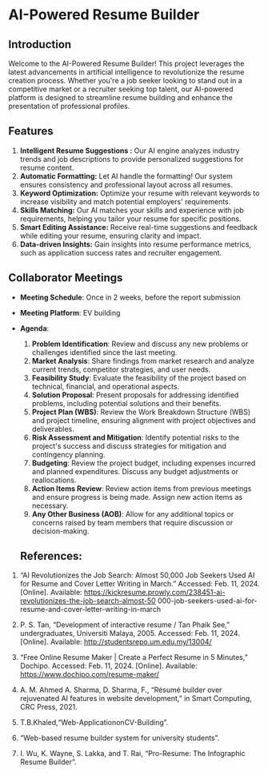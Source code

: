 
# AI-Powered Resume Builder

## Introduction

Welcome to the AI-Powered Resume Builder! This project leverages the latest advancements in artificial intelligence to revolutionize the resume creation process. Whether you're a job seeker looking to stand out in a competitive market or a recruiter seeking top talent, our AI-powered platform is designed to streamline resume building and enhance the presentation of professional profiles.

## Features

1. **Intelligent Resume Suggestions :** Our AI engine analyzes industry trends and job descriptions to provide personalized suggestions for resume content.
2. **Automatic Formatting:** Let AI handle the formatting! Our system ensures consistency and professional layout across all resumes.
3. **Keyword Optimization:** Optimize your resume with relevant keywords to increase visibility and match potential employers' requirements.
4. **Skills Matching:** Our AI matches your skills and experience with job requirements, helping you tailor your resume for specific positions.
5. **Smart Editing Assistance:** Receive real-time suggestions and feedback while editing your resume, ensuring clarity and impact.
6. **Data-driven Insights:** Gain insights into resume performance metrics, such as application success rates and recruiter engagement.

## Collaborator Meetings
 
- **Meeting Schedule**: Once in 2 weeks, before the report submission
- **Meeting Platform**: EV building
- **Agenda**: 
  1. **Problem Identification**: Review and discuss any new problems or challenges identified since the last meeting.
  2. **Market Analysis**: Share findings from market research and analyze current trends, competitor strategies, and user needs.
  3. **Feasibility Study**: Evaluate the feasibility of the project based on technical, financial, and operational aspects.
  4. **Solution Proposal**: Present proposals for addressing identified problems, including potential solutions and their benefits.
  5. **Project Plan (WBS)**: Review the Work Breakdown Structure (WBS) and project timeline, ensuring alignment with project objectives and deliverables.
  6. **Risk Assessment and Mitigation**: Identify potential risks to the project's success and discuss strategies for mitigation and contingency planning.
  7. **Budgeting**: Review the project budget, including expenses incurred and planned expenditures. Discuss any budget adjustments or reallocations.
  8. **Action Items Review**: Review action items from previous meetings and ensure progress is being made. Assign new action items as necessary.
  9. **Any Other Business (AOB)**: Allow for any additional topics or concerns raised by team members that require discussion or decision-making.

  ## References:

1. “AI Revolutionizes the Job Search: Almost 50,000 Job Seekers Used AI for Resume and Cover Letter Writing in March.” Accessed: Feb. 11, 2024. [Online]. Available: https://kickresume.prowly.com/238451-ai-revolutionizes-the-job-search-almost-50 000-job-seekers-used-ai-for-resume-and-cover-letter-writing-in-march

2. P. S. Tan, “Development of interactive resume / Tan Phaik See,” undergraduates, Universiti Malaya, 2005. Accessed: Feb. 11, 2024. [Online]. Available: http://studentsrepo.um.edu.my/13004/

3. “Free Online Resume Maker | Create a Perfect Resume in 5 Minutes,” Dochipo. Accessed: Feb. 11, 2024. [Online]. Available: https://www.dochipo.com/resume-maker/

4. A. M. Ahmed A. Sharma, D. Sharma, F., “Résumé builder over rejuvenated AI features in website development,” in Smart Computing, CRC Press, 2021.

5. T.B.Khaled,“Web-ApplicationonCV-Building”.

6. “Web-based resume builder system for university students”.

7. I. Wu, K. Wayne, S. Lakka, and T. Rai, “Pro-Resume: The Infographic Resume Builder”.
